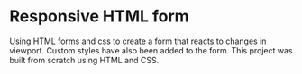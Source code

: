 # Responsive HTML form
 Using HTML forms and css to create a form that reacts to changes in viewport. Custom styles have also been added to the form. This project was built from scratch using HTML and CSS.
